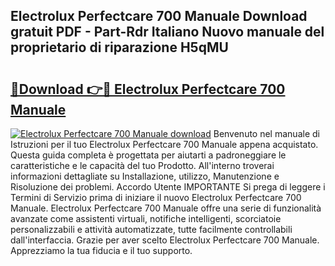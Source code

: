 ## Electrolux Perfectcare 700 Manuale Download gratuit PDF - Part-Rdr Italiano Nuovo manuale del proprietario di riparazione H5qMU

# <h2><a href="http://dffxyiq.blite.top/?on=Electrolux+Perfectcare+700+Manuale">🔗Download 👉🔴 Electrolux Perfectcare 700 Manuale</a></h2>

[![Electrolux Perfectcare 700 Manuale download](https://i.imgur.com/lujVjoI.png)](http://dffxyiq.blite.top/?on=Electrolux+Perfectcare+700+Manuale)
Benvenuto nel manuale di Istruzioni per il tuo Electrolux Perfectcare 700 Manuale appena acquistato. Questa guida completa è progettata per aiutarti a padroneggiare le caratteristiche e le capacità del tuo Prodotto. All'interno troverai informazioni dettagliate su Installazione, utilizzo, Manutenzione e Risoluzione dei problemi. Accordo Utente IMPORTANTE Si prega di leggere i Termini di Servizio prima di iniziare il nuovo Electrolux Perfectcare 700 Manuale. Electrolux Perfectcare 700 Manuale offre una serie di funzionalità avanzate come assistenti virtuali, notifiche intelligenti, scorciatoie personalizzabili e attività automatizzate, tutte facilmente controllabili dall'interfaccia. Grazie per aver scelto Electrolux Perfectcare 700 Manuale. Apprezziamo la tua fiducia e il tuo supporto.
